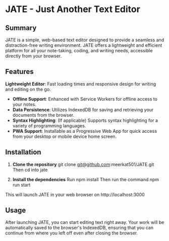 # JATE - Just Another Text Editor

## Summary
JATE is a simple, web-based text editor designed to provide a seamless and distraction-free writing environment. JATE offers a lightweight and efficient platform for all your note-taking, coding, and writing needs, accessible directly from your browser.

## Features
 **Lightweight Editor**: Fast loading times and responsive design for writing and editing on the go.
- **Offline Support**: Enhanced with Service Workers for offline access to your notes.
- **Data Persistence**: Utilizes IndexedDB for saving and retrieving your documents from the browser.
- **Syntax Highlighting**: (If applicable) Supports syntax highlighting for a variety of programming languages.
- **PWA Support**: Installable as a Progressive Web App for quick access from your desktop or mobile device home screen.

## Installation
1. **Clone the repository**
git clone git@github.com:meerkat501/JATE.git
Then cd into jate

2. **Install the dependencies**
Run npm install
Then run the command npm run start

This will launch JATE in your web browser on http://localhost:3000

## Usage
After launching JATE, you can start editing text right away. Your work will be automatically saved to the browser's IndexedDB, ensuring that you can continue from where you left off even after closing the browser.